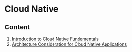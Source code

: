 # Cloud Native

## Content
1. [Introduction to Cloud Native Fundementals](intro.md)
2. [Architecture Consideration for Cloud Native Applications](arch.md)
